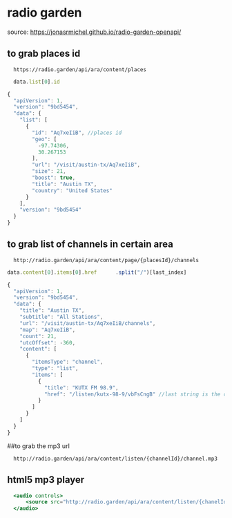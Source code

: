 # radio garden

source: https://jonasrmichel.github.io/radio-garden-openapi/

## to grab places id
```
  https://radio.garden/api/ara/content/places
```
```jsx
  data.list[0].id
```
```jsx
{
  "apiVersion": 1,
  "version": "9bd5454",
  "data": {
    "list": [
      {
        "id": "Aq7xeIiB", //places id
        "geo": [
          -97.74306,
          30.267153
        ],
        "url": "/visit/austin-tx/Aq7xeIiB",
        "size": 21,
        "boost": true,
        "title": "Austin TX",
        "country": "United States"
      }
    ],
    "version": "9bd5454"
  }
}
```


## to grab list of channels in certain area
```
  http://radio.garden/api/ara/content/page/{placesId}/channels
```

```jsx
data.content[0].items[0].href      .split("/")[last_index]
```

```jsx
{
  "apiVersion": 1,
  "version": "9bd5454",
  "data": {
    "title": "Austin TX",
    "subtitle": "All Stations",
    "url": "/visit/austin-tx/Aq7xeIiB/channels",
    "map": "Aq7xeIiB",
    "count": 21,
    "utcOffset": -360,
    "content": [
      {
        "itemsType": "channel",
        "type": "list",
        "items": [
          {
            "title": "KUTX FM 98.9",
            "href": "/listen/kutx-98-9/vbFsCngB" //last string is the channelId
          }
        ]
      }
    ]
  }
}
```

##to grab the mp3 url
```
  http://radio.garden/api/ara/content/listen/{channelId}/channel.mp3

```

## html5 mp3 player
```jsx
  <audio controls>
      <source src="http://radio.garden/api/ara/content/listen/{chanelId}/channel.mp3" type="audio/ogg"/>
  </audio>
```